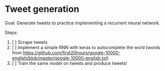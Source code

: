 # Tweet generation

Goal: Generate tweets to practice implementing a recurrent neural network.

Steps:

1. [ ] Scrape tweets
2. [ ] Implement a simple RNN with keras to autocomplete the word (words from https://github.com/first20hours/google-10000-english/blob/master/google-10000-english.txt)
3. [ ] Train the same model on tweets and produce tweets!
